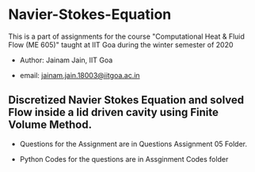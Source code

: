 # Navier-Stokes-Equation

This is a part of assignments for the course "Computational Heat & Fluid Flow (ME 605)" taught at IIT Goa during the winter semester of 2020

- Author: Jainam Jain, IIT Goa

- email: jainam.jain.18003@iitgoa.ac.in
## Discretized Navier Stokes Equation and solved Flow inside a lid driven cavity using Finite Volume Method.


- Questions for the Assignment are in Questions Assignment 05 Folder.

- Python Codes for the questions are in Assginment Codes folder



